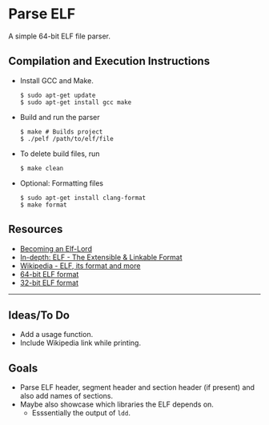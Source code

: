 # Parse ELF

A simple 64-bit ELF file parser.

## Compilation and Execution Instructions

-	Install GCC and Make.

	```shell
	$ sudo apt-get update
	$ sudo apt-get install gcc make
	```

-	Build and run the parser

	```shell
	$ make # Builds project
	$ ./pelf /path/to/elf/file
	```

-	To delete build files, run

	```shell
	$ make clean
	```

-	Optional: Formatting files

	```shell
	$ sudo apt-get install clang-format
	$ make format
	```

## Resources

-	[Becoming an Elf-Lord](https://cpu.land/becoming-an-elf-lord)
-	[In-depth: ELF - The Extensible & Linkable Format](https://www.youtube.com/watch?v=nC1U1LJQL8o)
-	[Wikipedia - ELF, its format and more](https://en.wikipedia.org/wiki/Executable_and_Linkable_Format)
-	[64-bit ELF format](https://uclibc.org/docs/elf-64-gen.pdf)
-	[32-bit ELF format](https://flint.cs.yale.edu/cs422/doc/ELF_Format.pdf)

---

## Ideas/To Do

-	Add a usage function.
-	Include Wikipedia link while printing.

## Goals

-	Parse ELF header, segment header and section header (if present) and also
	add names of sections.
-	Maybe also showcase which libraries the ELF depends on.
	-	Esssentially the output of `ldd`.

